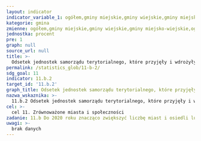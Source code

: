 ```yaml
---
layout: indicator
indicator_variable_1: ogółem,gminy miejskie,gminy wiejskie,gminy miejsko-wiejskie,ogółem.1,gminy miejskie.1,gminy wiejskie.1,gminy miejsko-wiejskie.1
kategorie: gmina
zmienne: ogółem,gminy miejskie,gminy wiejskie,gminy miejsko-wiejskie,ogółem.1,gminy miejskie.1,gminy wiejskie.1,gminy miejsko-wiejskie.1
jednostka: procent
pre: 1
graph: null
source_url: null
title: >-
  Odsetek jednostek samorządu terytorialnego, które przyjęły i wdrożyły lokalne strategie redukcji ryzyka klęsk żywiołowych zgodne z krajową strategią redukcji ryzyka klęsk żywiołowych
permalink: /statistics_glob/11-b-2/
sdg_goal: 11
indicator: 11.b.2
target_id: '11.b.2'
graph_title: Odsetek jednostek samorządu terytorialnego, które przyjęły i wdrożyły lokalne strategie redukcji ryzyka klęsk żywiołowych zgodne z krajową strategią redukcji ryzyka klęsk żywiołowych
nazwa_wskaznika: >-
  11.b.2 Odsetek jednostek samorządu terytorialnego, które przyjęły i wdrożyły lokalne strategie redukcji ryzyka klęsk żywiołowych zgodne z krajową strategią redukcji ryzyka klęsk żywiołowych
cel: >-
  cel 11. Zrównoważone miasta i społeczności
zadanie: 11.b Do 2020 roku znacząco zwiększyć liczbę miast i osiedli ludzkich korzystających z opracowań i wdrażających zintegrowane polityki i plany dążących do zwiększenia inkluzywności i wydajności wykorzystywania zasobów, łagodzenia skutków i przystosowania do zmian klimatycznych, odporności na skutki katastrof. Należy rozwijać i wdrażać kompleksowe zarządzanie ryzykiem katastrof na wszystkich poziomach, zgodnie z Ramami Działania na Rzecz Ograniczania Ryzyka Katastrof na lata 2015 – 2030 (Sendai Framework for Disaster Risk Reduction 2015- 2030)
uwagi: >-
  brak danych
---
```

